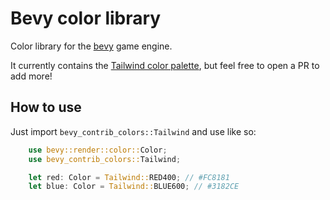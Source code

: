 # Bevy color library

Color library for the [bevy](https://github.com/bevyengine/bevy) game engine.

It currently contains the [Tailwind color palette](https://tailwindcss.com/docs/customizing-colors#default-color-palette), but feel free to open a PR to add more!

## How to use

Just import `bevy_contrib_colors::Tailwind` and use like so:

```rust
    use bevy::render::color::Color;
    use bevy_contrib_colors::Tailwind;

    let red: Color = Tailwind::RED400; // #FC8181
    let blue: Color = Tailwind::BLUE600; // #3182CE
```
